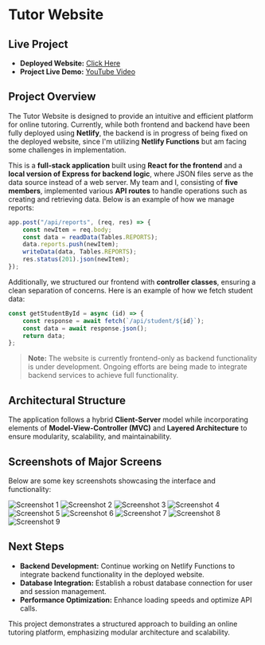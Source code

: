 # Tutor Website

## Live Project
- **Deployed Website:** [Click Here](https://sprightly-kitten-69d268.netlify.app)
- **Project Live Demo:** [YouTube Video](https://www.youtube.com/watch?v=z4kNH7HaTiQ)

## Project Overview
The Tutor Website is designed to provide an intuitive and efficient platform for online tutoring. Currently, while both frontend and backend have been fully deployed using **Netlify**, the backend is in progress of being fixed on the deployed website, since I'm utilizing **Netlify Functions** but am facing some challenges in implementation.

This is a **full-stack application** built using **React for the frontend** and a **local version of Express for backend logic**, where JSON files serve as the data source instead of a web server. My team and I, consisting of **five members**, implemented various **API routes** to handle operations such as creating and retrieving data. Below is an example of how we manage reports:

```javascript
app.post("/api/reports", (req, res) => {
    const newItem = req.body;
    const data = readData(Tables.REPORTS);
    data.reports.push(newItem);
    writeData(data, Tables.REPORTS);
    res.status(201).json(newItem);
});
```

Additionally, we structured our frontend with **controller classes**, ensuring a clean separation of concerns. Here is an example of how we fetch student data:

```javascript
const getStudentById = async (id) => {
    const response = await fetch(`/api/student/${id}`);
    const data = await response.json();
    return data;
};
```

> **Note:** The website is currently frontend-only as backend functionality is under development. Ongoing efforts are being made to integrate backend services to achieve full functionality.

## Architectural Structure
The application follows a hybrid **Client-Server** model while incorporating elements of **Model-View-Controller (MVC)** and **Layered Architecture** to ensure modularity, scalability, and maintainability.

## Screenshots of Major Screens
Below are some key screenshots showcasing the interface and functionality:

![Screenshot 1](https://github.com/user-attachments/assets/d16410c3-7efd-4287-b5d6-1c4dcdc2ec34)
![Screenshot 2](https://github.com/user-attachments/assets/7a5e94b7-7318-4b9e-9461-1a3bee50c55b)
![Screenshot 3](https://github.com/user-attachments/assets/bda2fedd-46ce-4f0b-bd68-db1d2ae1a523)
![Screenshot 4](https://github.com/user-attachments/assets/e2c74cb9-ae4e-41bf-87f1-195a4511e9fd)
![Screenshot 5](https://github.com/user-attachments/assets/1676db7b-77c2-400a-9b65-055494dba09a)
![Screenshot 6](https://github.com/user-attachments/assets/4971e584-a384-4289-a916-f1fb320772ff)
![Screenshot 7](https://github.com/user-attachments/assets/42bdacab-4c28-483e-ae20-3e54794c9e71)
![Screenshot 8](https://github.com/user-attachments/assets/36b1e41b-dcb6-4539-b668-c236478e28db)
![Screenshot 9](https://github.com/user-attachments/assets/f581542d-bade-45b0-aa72-d18d860f5a58)

## Next Steps
- **Backend Development:** Continue working on Netlify Functions to integrate backend functionality in the deployed website.
- **Database Integration:** Establish a robust database connection for user and session management.
- **Performance Optimization:** Enhance loading speeds and optimize API calls.

This project demonstrates a structured approach to building an online tutoring platform, emphasizing modular architecture and scalability. 

